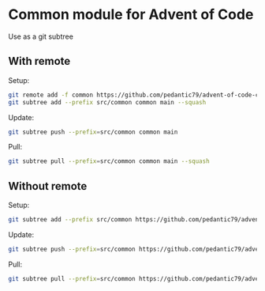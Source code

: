 # Common module for Advent of Code

Use as a git subtree

## With remote

Setup:
```bash
git remote add -f common https://github.com/pedantic79/advent-of-code-common.git
git subtree add --prefix src/common common main --squash
```

Update:
```bash
git subtree push --prefix=src/common common main
```

Pull:
```bash
git subtree pull --prefix=src/common common main --squash
```


## Without remote

Setup:
```bash
git subtree add --prefix src/common https://github.com/pedantic79/advent-of-code-common.git main --squash
```

Update:
```bash
git subtree push --prefix=src/common https://github.com/pedantic79/advent-of-code-common.git main
```

Pull:
```bash
git subtree pull --prefix=src/common https://github.com/pedantic79/advent-of-code-common.git main --squash
```
